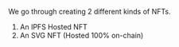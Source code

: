 We go through creating 2 different kinds of NFTs.

1. An IPFS Hosted NFT 
2. An SVG NFT (Hosted 100% on-chain) 

 

 

 
 
